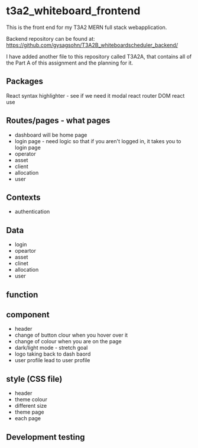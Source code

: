 # t3a2_whiteboard_frontend
This is the front end for my T3A2 MERN full stack webapplication. 

Backend repository can be found at:
https://github.com/gysagsohn/T3A2B_whiteboardscheduler_backend/

I have added another file to this repository called T3A2A, that contains all of the Part A of this assignment and the planning for it.

## Packages
React
syntax highlighter - see if we need it
modal 
react router DOM
react use


## Routes/pages - what pages
- dashboard will be home page
- login page - need logic so that if you aren't logged in, it takes you to login page
- operator
- asset
- client
- allocation 
- user

## Contexts

- authentication 

## Data
- login
- opeartor
- asset 
- clinet
- allocation 
- user

## function


## component  
- header
- change of button clour when you hover over it
- change of colour when you are on the page 
- dark/light mode - stretch goal
- logo taking back to dash baord
- user profile lead to user profile

## style (CSS file)
- header
- theme colour
- different size
- theme page
- each page

## Development testing



